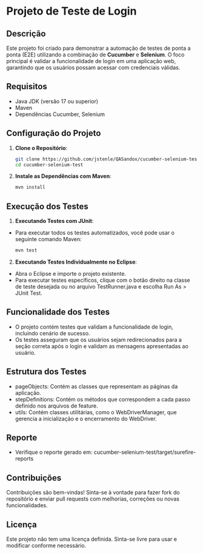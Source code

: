 # Projeto de Teste de Login

## Descrição
Este projeto foi criado para demonstrar a automação de testes de ponta a ponta (E2E) utilizando a combinação de **Cucumber** e **Selenium**. O foco principal é validar a funcionalidade de login em uma aplicação web, garantindo que os usuários possam acessar com credenciais válidas.

## Requisitos
- Java JDK (versão 17 ou superior)
- Maven
- Dependências Cucumber, Selenium

## Configuração do Projeto
1. **Clone o Repositório**:
   ```bash
   git clone https://github.com/jstenle/QASandox/cucumber-selenium-test.git
   cd cucumber-selenium-test

2. **Instale as Dependências com Maven**:
   ```bash
   mvn install

## Execução dos Testes

1. **Executando Testes com JUnit**:
- Para executar todos os testes automatizados, você pode usar o seguinte comando Maven:
   ```bash
   mvn test

2. **Executando Testes Individualmente no Eclipse**:
- Abra o Eclipse e importe o projeto existente.
- Para executar testes específicos, clique com o botão direito na classe de teste desejada ou no arquivo TestRunner.java e escolha Run As > JUnit Test.

## Funcionalidade dos Testes
- O projeto contém testes que validam a funcionalidade de login, incluindo cenário de sucesso.
- Os testes asseguram que os usuários sejam redirecionados para a seção correta após o login e validam as mensagens apresentadas ao usuário.

## Estrutura dos Testes
- pageObjects: Contém as classes que representam as páginas da aplicação.
- stepDefinitions: Contém os métodos que correspondem a cada passo definido nos arquivos de feature.
- utils: Contém classes utilitárias, como o WebDriverManager, que gerencia a inicialização e o encerramento do WebDriver.

## Reporte
- Verifique o reporte gerado em: cucumber-selenium-test/target/surefire-reports

## Contribuições
Contribuições são bem-vindas! Sinta-se à vontade para fazer fork do repositório e enviar pull requests com melhorias, correções ou novas funcionalidades.

## Licença
Este projeto não tem uma licença definida. Sinta-se livre para usar e modificar conforme necessário.